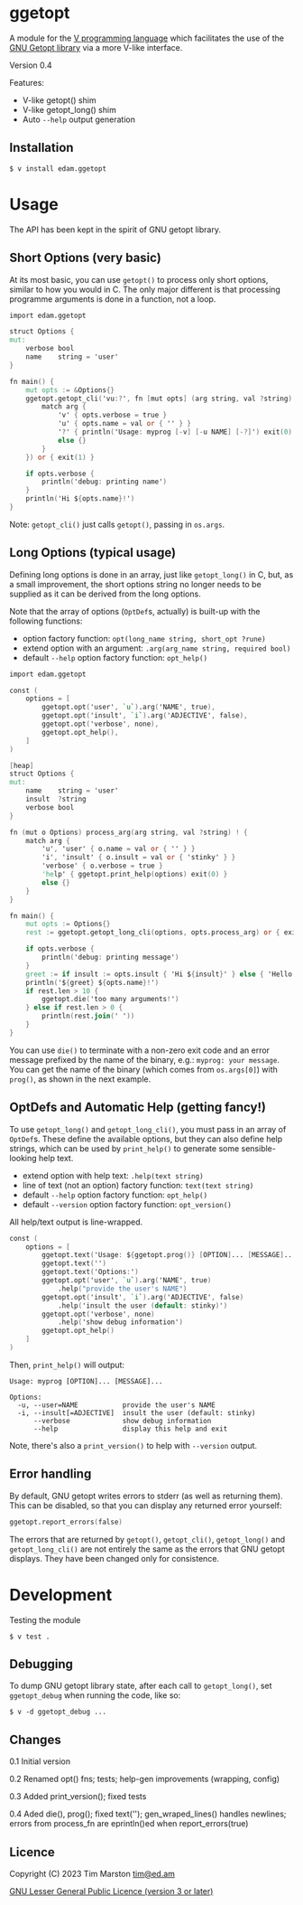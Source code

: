 ggetopt
=======

A module for the [V programming language] which facilitates the use of the
[GNU Getopt library] via a more V-like interface.

Version 0.4

Features:
- V-like getopt() shim
- V-like getopt_long() shim
- Auto `--help` output generation

Installation
------------

``` Shell
$ v install edam.ggetopt
```

Usage
=====

The API has been kept in the spirit of GNU getopt library.

Short Options (very basic)
--------------------------

At its most basic, you can use `getopt()` to process only short options, similar
to how you would in C.  The only major different is that processing programme
arguments is done in a function, not a loop.

``` V
import edam.ggetopt

struct Options {
mut:
    verbose bool
    name    string = 'user'
}

fn main() {
    mut opts := &Options{}
    ggetopt.getopt_cli('vu:?', fn [mut opts] (arg string, val ?string) ! {
        match arg {
            'v' { opts.verbose = true }
            'u' { opts.name = val or { '' } }
            '?' { println('Usage: myprog [-v] [-u NAME] [-?]') exit(0) }
            else {}
        }
    }) or { exit(1) }

    if opts.verbose {
        println('debug: printing name')
    }
    println('Hi ${opts.name}!')
}
```

Note: `getopt_cli()` just calls `getopt()`, passing in `os.args`.

Long Options (typical usage)
----------------------------

Defining long options is done in an array, just like `getopt_long()` in C, but,
as a small improvement, the short options string no longer needs to be supplied
as it can be derived from the long options.

Note that the array of options (`OptDef`s, actually) is built-up with the
following functions:
* option factory function: `opt(long_name string, short_opt ?rune)`
* extend option with an argument: `.arg(arg_name string, required bool)`
* default `--help` option factory function: `opt_help()`

``` V
import edam.ggetopt

const (
    options = [
        ggetopt.opt('user', `u`).arg('NAME', true),
        ggetopt.opt('insult', `i`).arg('ADJECTIVE', false),
        ggetopt.opt('verbose', none),
        ggetopt.opt_help(),
    ]
)

[heap]
struct Options {
mut:
    name    string = 'user'
    insult  ?string
    verbose bool
}

fn (mut o Options) process_arg(arg string, val ?string) ! {
    match arg {
        'u', 'user' { o.name = val or { '' } }
        'i', 'insult' { o.insult = val or { 'stinky' } }
        'verbose' { o.verbose = true }
        'help' { ggetopt.print_help(options) exit(0) }
        else {}
    }
}

fn main() {
    mut opts := Options{}
    rest := ggetopt.getopt_long_cli(options, opts.process_arg) or { exit(1) }

    if opts.verbose {
        println('debug: printing message')
    }
    greet := if insult := opts.insult { 'Hi ${insult}' } else { 'Hello' }
    println('${greet} ${opts.name}!')
    if rest.len > 10 {
        ggetopt.die('too many arguments!')
    } else if rest.len > 0 {
        println(rest.join(' '))
    }
}
```

You can use `die()` to terminate with a non-zero exit code and an error message
prefixed by the name of the binary, e.g.: `myprog: your message`.  You can get
the name of the binary (which comes from `os.args[0]`) with `prog()`, as shown
in the next example.

OptDefs and Automatic Help (getting fancy!)
-------------------------------------------

To use `getopt_long()` and `getopt_long_cli()`, you must pass in an array of
`OptDef`s.  These define the available options, but they can also define help
strings, which can be used by `print_help()` to generate some sensible-looking
help text.

* extend option with help text: `.help(text string)`
* line of text (not an option) factory function: `text(text string)`
* default `--help` option factory function: `opt_help()`
* default `--version` option factory function: `opt_version()`

All help/text output is line-wrapped.

``` V
const (
    options = [
        ggetopt.text('Usage: ${ggetopt.prog()} [OPTION]... [MESSAGE]...')
        ggetopt.text('')
        ggetopt.text('Options:')
        ggetopt.opt('user', `u`).arg('NAME', true)
            .help("provide the user's NAME")
        ggetopt.opt('insult', `i`).arg('ADJECTIVE', false)
            .help('insult the user (default: stinky)')
        ggetopt.opt('verbose', none)
            .help('show debug information')
        ggetopt.opt_help()
    ]
)
```

Then, `print_help()` will output:

```
Usage: myprog [OPTION]... [MESSAGE]...

Options:
  -u, --user=NAME           provide the user's NAME
  -i, --insult[=ADJECTIVE]  insult the user (default: stinky)
      --verbose             show debug information
      --help                display this help and exit
```

Note, there's also a `print_version()` to help with `--version` output.

Error handling
--------------

By default, GNU getopt writes errors to stderr (as well as returning them).
This can be disabled, so that you can display any returned error yourself:

``` V
ggetopt.report_errors(false)
```

The errors that are returned by `getopt()`, `getopt_cli()`, `getopt_long()` and
`getopt_long_cli()` are not entirely the same as the errors that GNU getopt
displays.  They have been changed only for consistence.

Development
===========

Testing the module

``` shell
$ v test .
```

Debugging
---------

To dump GNU getopt library state, after each call to `getopt_long()`, set
`ggetopt_debug` when running the code, like so:

``` shell
$ v -d ggetopt_debug ...
```

Changes
-------

0.1 Initial version

0.2 Renamed opt() fns; tests; help-gen improvements (wrapping, config)

0.3 Added print_version(); fixed tests

0.4 Aded die(), prog(); fixed text(''); gen_wraped_lines() handles newlines;
    errors from process_fn are eprintln()ed when report_errors(true)

Licence
-------

Copyright (C) 2023 Tim Marston <tim@ed.am>

[GNU Lesser General Public Licence (version 3 or later)](../master/LICENCE)



[V programming language]: http://vlang.io
[GNU Getopt library]: https://www.gnu.org/software/libc/manual/html_node/Getopt.html
